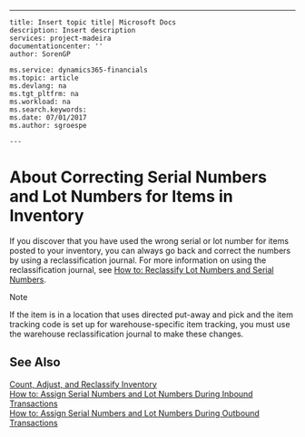---
    title: Insert topic title| Microsoft Docs
    description: Insert description
    services: project-madeira
    documentationcenter: ''
    author: SorenGP

    ms.service: dynamics365-financials
    ms.topic: article
    ms.devlang: na
    ms.tgt_pltfrm: na
    ms.workload: na
    ms.search.keywords:
    ms.date: 07/01/2017
    ms.author: sgroespe

    ---
# About Correcting Serial Numbers and Lot Numbers for Items in Inventory
If you discover that you have used the wrong serial or lot number for items posted to your inventory, you can always go back and correct the numbers by using a reclassification journal. For more information on using the reclassification journal, see [How to: Reclassify Lot Numbers and Serial Numbers](../DesignAndEngineering/how-to-reclassify-lot-numbers-and-serial-numbers.md).  
  
> [!NOTE]  
>  If the item is in a location that uses directed put-away and pick and the item tracking code is set up for warehouse-specific item tracking, you must use the warehouse reclassification journal to make these changes.  
  
## See Also  
 [Count, Adjust, and Reclassify Inventory](../WarehouseActivities/count-adjust-and-reclassify-inventory.md)   
 [How to: Assign Serial Numbers and Lot Numbers During Inbound Transactions](../WarehouseActivities/how-to-assign-serial-numbers-and-lot-numbers-during-inbound-transactions.md)   
 [How to: Assign Serial Numbers and Lot Numbers During Outbound Transactions](../WarehouseActivities/how-to-assign-serial-numbers-and-lot-numbers-during-outbound-transactions.md)
